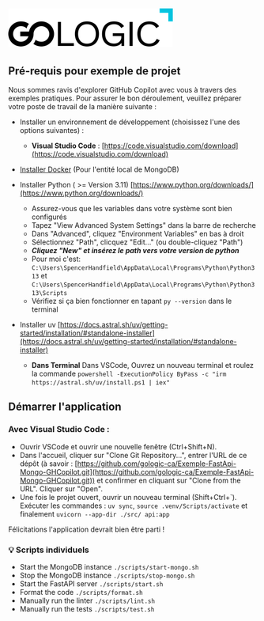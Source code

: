 # ![Formation GoLogic Example de Projet](Gologic.png)

## Pré-requis pour exemple de projet 

Nous sommes ravis d'explorer GitHub Copilot avec vous à travers des exemples pratiques. Pour assurer le bon déroulement, veuillez préparer votre poste de travail de la manière suivante :

- Installer un environnement de développement (choisissez l'une des options suivantes) :
  - **Visual Studio Code** : [https://code.visualstudio.com/download](https://code.visualstudio.com/download)

- [Installer Docker](https://docs.docker.com/engine/install/) (Pour l'entité local de MongoDB)

- Installer Python ( >= Version 3.11) [https://www.python.org/downloads/](https://www.python.org/downloads/)
    - Assurez-vous que les variables dans votre système sont bien configurés
    - Tapez "View Advanced System Settings" dans la barre de recherche
    - Dans "Advanced", cliquez "Environment Variables" en bas à droit
    - Sélectionnez "Path", clicquez "Edit..." (ou double-cliquez "Path")
    - ***Cliquez "New" et insérez le path vers votre version de python*** 
    - Pour moi c'est: `C:\Users\SpencerHandfield\AppData\Local\Programs\Python\Python313` et `C:\Users\SpencerHandfield\AppData\Local\Programs\Python\Python313\Scripts`
    - Vérifiez si ça bien fonctionner en tapant `py --version` dans le terminal

- Installer uv [https://docs.astral.sh/uv/getting-started/installation/#standalone-installer](https://docs.astral.sh/uv/getting-started/installation/#standalone-installer)
    - **Dans Terminal** Dans VSCode, Ouvrez un nouveau terminal et roulez la commande `powershell -ExecutionPolicy ByPass -c "irm https://astral.sh/uv/install.ps1 | iex"`

## Démarrer l'application

### Avec Visual Studio Code :
- Ouvrir VSCode et ouvrir une nouvelle fenêtre (Ctrl+Shift+N).
- Dans l'accueil, cliquer sur "Clone Git Repository...", entrer l'URL de ce dépôt (à savoir : [https://github.com/gologic-ca/Exemple-FastApi-Mongo-GHCopilot.git](https://github.com/gologic-ca/Exemple-FastApi-Mongo-GHCopilot.git)) et confirmer en cliquant sur "Clone from the URL". Cliquer sur "Open".
- Une fois le projet ouvert, ouvrir un nouveau terminal (Shift+Ctrl+\`). Exécuter les commandes :
`uv sync`, `source .venv/Scripts/activate` et finalement `uvicorn --app-dir ./src/ api:app`

Félicitations l'application devrait bien être parti !

### :bulb: Scripts individuels

- Start the MongoDB instance `./scripts/start-mongo.sh`
- Stop the MongoDB instance `./scripts/stop-mongo.sh`
- Start the FastAPI server `./scripts/start.sh`
- Format the code `./scripts/format.sh`
- Manually run the linter `./scripts/lint.sh`
- Manually run the tests `./scripts/test.sh`
